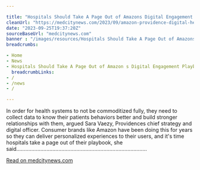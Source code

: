 ```yaml
---

title: "Hospitals Should Take A Page Out of Amazons Digital Engagement Playbook, Argues Providence Digital Chief"
cleanUrl: "https://medcitynews.com/2023/09/amazon-providence-digital-healthcare/"
date: "2023-09-25T19:37:20Z"
sourceBaseUrl: "medcitynews.com"
banner : "/images/resources/Hospitals Should Take A Page Out of Amazons Digital Engagement Playbook Argues Providence Digital Chief.jpg"
breadcrumbs:

- Home
- News
- Hospitals Should Take A Page Out of Amazon s Digital Engagement Playbook  Argues Providence Digital Chief
  breadcrumbLinks:
- /
- /news
- /

---
```


In order for health systems to not be commoditized fully, they need to collect data to know their patients behaviors better and build stronger relationships with them, argued Sara Vaezy, Providences chief strategy and digital officer. Consumer brands like Amazon have been doing this for years so they can deliver personalized experiences to their users, and it's time hospitals take a page out of their playbook, she said.......................................................................................

[Read on medcitynews.com](https://medcitynews.com/2023/09/amazon-providence-digital-healthcare/)